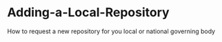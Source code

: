 # Adding-a-Local-Repository
How to request a new repository for you local or national governing body
